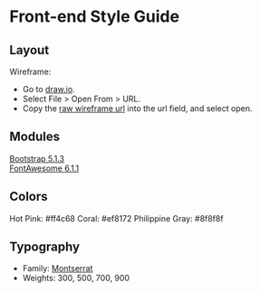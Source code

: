 # Front-end Style Guide

## Layout

Wireframe:
- Go to [draw.io](https://app.diagrams.net/).
- Select File > Open From > URL.
- Copy the [raw wireframe url](https://raw.githubusercontent.com/cekstedt/LAB-TinDog/refs/heads/main/design/wireframe.drawio) into the url field, and select open.

## Modules

[Bootstrap 5.1.3](https://getbootstrap.com/docs/5.1/getting-started/introduction/)  
[FontAwesome 6.1.1](https://docs.fontawesome.com/web)

## Colors

Hot Pink: #ff4c68
Coral: #ef8172
Philippine Gray: #8f8f8f

## Typography

- Family: [Montserrat](https://fonts.google.com/specimen/Montserrat)
- Weights: 300, 500, 700, 900
